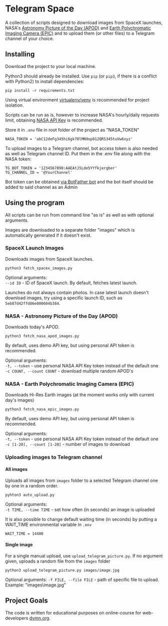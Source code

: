 # Telegram Space

A collection of scripts designed to download images from SpaceX launches, NASA's [Astronomy Picture of the Day (APOD)](https://apod.nasa.gov/apod/astropix.html) and [Earth Polychromatic Imaging Camera (EPIC)](https://epic.gsfc.nasa.gov/) and to upload them (or other files) to a Telegram channel of your choice.

## Installing

Download the project to your local machine.

Python3 should already be installed. 
Use `pip` (or `pip3`, if there is a conflict with Python2) to install dependencies:
```
pip install -r requirements.txt
```

Using virtual environment [virtualenv/venv](https://docs.python.org/3/library/venv.html) is recommended for project isolation.

Scripts can be run as is, however to increase NASA's hourly/daily requests limit, obtaining [NASA API Key](https://api.nasa.gov/#signUp) is recommended. 

Store it in `.env` file in root folder of the project as "NASA_TOKEN"
```
NASA_TOKEN = 'abC12deFg345hi6gk78lMN9op012QRS345tuVw6xyz'
```

To upload images to a Telegram channel, bot access token is also needed as well as Telegram channel ID. Put them in the .env file along with the NASA token:
```
TG_BOT_TOKEN = '1234567890:AAEAtJ5Lde5YYfkjergber'
TG_CHANNEL_ID = '@YourChannel'
```
Bot token can be obtained [via BotFather bot](https://t.me/BotFather) and the bot itself should be added to said channel as an Admin


## Using the program

All scripts can be run from command line "as is" as well as with optional arguments.

Images are downloaded to a separate folder "images" which is automatically generated if it doesn't exist. 

### SpaceX Launch Images

Downloads images from SpaceX launches.
```commandline
python3 fetch_spacex_images.py
```

Optional arguments:  
`--id ID` - ID of SpaceX launch. By default, fetches latest launch.

Launches do not always contain photos. In case latest launch doesn't download images, try using a specific launch ID, such as `5eb87d42ffd86e000604b384`.

### NASA - Astronomy Picture of the Day (APOD)

Downloads today's APOD.
```commandline
python3 fetch_nasa_apod_images.py
``` 
By default, uses demo API key, but using personal API token is recommended.

Optional arguments:  
`-t, --token` - use personal NASA API Key token instead of the default one  
`-c COUNT, --count COUNT` - download multiple random APOD's

### NASA - Earth Polychromatic Imaging Camera (EPIC)

Downloads Hi-Res Earth images (at the moment works only with current day's images)

```commandline
python3 fetch_nasa_epic_images.py
```
By default, uses demo API key, but using personal API token is recommended.

Optional arguments:  
`-t, --token` - use personal NASA API Key token instead of the default one  
`-c [1-20], --count [1-20]` - number of images to download

### Uploading images to Telegram channel

#### All images
Uploads all images from `images` folder to a selected Telegram channel one by one in a random order. 

```
pyhton3 auto_upload.py
```

Optional arguments:  
`-t TIME, --time TIME` - set how often (in seconds) an image is uploaded

It is also possible to change default waiting time (in seconds) by putting a WAIT_TIME environmental variable in `.env`
```
WAIT_TIME = 14400
```
#### Single image
For a single manual upload, use `upload_telegram_picture.py`. If no argument given, uploads a random file from the `images` folder
```commandline
python3 upload_telegram_picture.py images/image.jpg
```
Optional arguments:
`-f FILE, --file FILE` - path of specific file to upload. Example: "images\image.jpg"
## Project Goals

The code is written for educational purposes on online-course for web-developers [dvmn.org](https://dvmn.org/).

